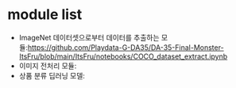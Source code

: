 # module list
- ImageNet 데이터셋으로부터 데이터를 추출하는 모듈:https://github.com/Playdata-G-DA35/DA-35-Final-Monster-ItsFru/blob/main/ItsFru/notebooks/COCO_dataset_extract.ipynb
- 이미지 전처리 모듈:
- 상품 분류 딥러닝 모델:
